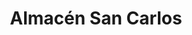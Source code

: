 ---
title: "Almacén San Carlos"
url: /chimbarongo/almacen-san-carlos/
shop: tienda de variedades
---
